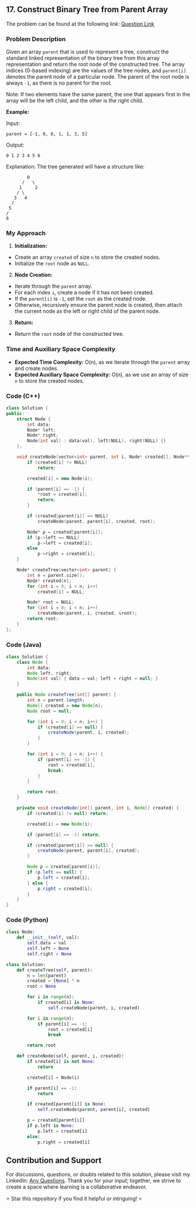 ## 17. Construct Binary Tree from Parent Array

The problem can be found at the following link: [Question Link](https://www.geeksforgeeks.org/problems/construct-binary-tree-from-parent-array/1)

### Problem Description

Given an array `parent` that is used to represent a tree, construct the standard linked representation of the binary tree from this array representation and return the root node of the constructed tree. The array indices (0-based indexing) are the values of the tree nodes, and `parent[i]` denotes the parent node of a particular node. The parent of the root node is always `-1`, as there is no parent for the root.

Note: If two elements have the same parent, the one that appears first in the array will be the left child, and the other is the right child.

**Example:**

Input:
```
parent = [-1, 0, 0, 1, 1, 3, 5]
```
Output:
```
0 1 2 3 4 5 6
```
Explanation:
The tree generated will have a structure like:
```
        0
      /   \
     1     2
    / \
   3   4
  /
 5
/
6
```

### My Approach

1. **Initialization:**
- Create an array `created` of size `n` to store the created nodes.
- Initialize the `root` node as `NULL`.

2. **Node Creation:**
- Iterate through the `parent` array.
- For each index `i`, create a node if it has not been created.
- If the `parent[i]` is `-1`, set the `root` as the created node.
- Otherwise, recursively ensure the parent node is created, then attach the current node as the left or right child of the parent node.

3. **Return:**
- Return the `root` node of the constructed tree.

### Time and Auxiliary Space Complexity

- **Expected Time Complexity:** O(n), as we iterate through the `parent` array and create nodes.
- **Expected Auxiliary Space Complexity:** O(n), as we use an array of size `n` to store the created nodes.

### Code (C++)

```cpp
class Solution {
public:
    struct Node {
        int data;
        Node* left;
        Node* right;
        Node(int val) : data(val), left(NULL), right(NULL) {}
    };

    void createNode(vector<int> parent, int i, Node* created[], Node** root) {
        if (created[i] != NULL)
            return;

        created[i] = new Node(i);

        if (parent[i] == -1) {
            *root = created[i];
            return;
        }

        if (created[parent[i]] == NULL)
            createNode(parent, parent[i], created, root);

        Node* p = created[parent[i]];
        if (p->left == NULL)
            p->left = created[i];
        else
            p->right = created[i];
    }

    Node* createTree(vector<int> parent) {
        int n = parent.size();
        Node* created[n];
        for (int i = 0; i < n; i++)
            created[i] = NULL;

        Node* root = NULL;
        for (int i = 0; i < n; i++)
            createNode(parent, i, created, &root);
        return root;
    }
};
```

### Code (Java)

```java
class Solution {
    class Node {
        int data;
        Node left, right;
        Node(int val) { data = val; left = right = null; }
    }

    public Node createTree(int[] parent) {
        int n = parent.length;
        Node[] created = new Node[n];
        Node root = null;

        for (int i = 0; i < n; i++) {
            if (created[i] == null) {
                createNode(parent, i, created);
            }
        }

        for (int i = 0; i < n; i++) {
            if (parent[i] == -1) {
                root = created[i];
                break;
            }
        }

        return root;
    }

    private void createNode(int[] parent, int i, Node[] created) {
        if (created[i] != null) return;

        created[i] = new Node(i);

        if (parent[i] == -1) return;

        if (created[parent[i]] == null) {
            createNode(parent, parent[i], created);
        }

        Node p = created[parent[i]];
        if (p.left == null) {
            p.left = created[i];
        } else {
            p.right = created[i];
        }
    }
}
```

### Code (Python)

```python
class Node:
    def __init__(self, val):
        self.data = val
        self.left = None
        self.right = None

class Solution:
    def createTree(self, parent):
        n = len(parent)
        created = [None] * n
        root = None

        for i in range(n):
            if created[i] is None:
                self.createNode(parent, i, created)

        for i in range(n):
            if parent[i] == -1:
                root = created[i]
                break

        return root

    def createNode(self, parent, i, created):
        if created[i] is not None:
            return

        created[i] = Node(i)

        if parent[i] == -1:
            return

        if created[parent[i]] is None:
            self.createNode(parent, parent[i], created)

        p = created[parent[i]]
        if p.left is None:
            p.left = created[i]
        else:
            p.right = created[i]
```

## Contribution and Support

For discussions, questions, or doubts related to this solution, please visit my LinkedIn: [Any Questions](https://www.linkedin.com/in/het-patel-8b110525a/).
Thank you for your input; together, we strive to create a space where learning is a collaborative endeavor.

⭐ Star this repository if you find it helpful or intriguing! ⭐
